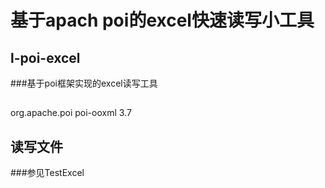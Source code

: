 基于apach poi的excel快速读写小工具
===
## l-poi-excel
###基于poi框架实现的excel读写工具


##
<dependency>
    <groupId>org.apache.poi</groupId>
    <artifactId>poi-ooxml</artifactId>
    <version>3.7</version>
</dependency>

## 读写文件
###参见TestExcel
